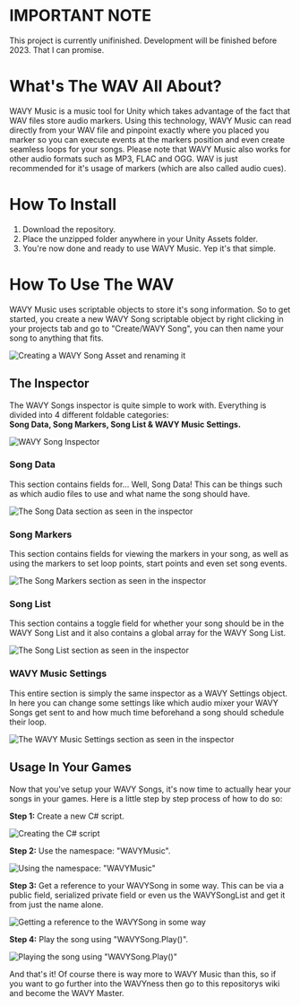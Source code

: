 # IMPORTANT NOTE
This project is currently unifinished. Development will be finished before 2023. That I can promise.

# What's The WAV All About?
WAVY Music is a music tool for Unity which takes advantage of the fact that WAV files store audio markers. Using this technology, WAVY Music can read directly from your WAV file and pinpoint exactly where you placed you marker so you can execute events at the markers position and even create seamless loops for your songs.
Please note that WAVY Music also works for other audio formats such as MP3, FLAC and OGG. WAV is just recommended for it's usage of markers (which are also called audio cues).

# How To Install
1. Download the repository.
2. Place the unzipped folder anywhere in your Unity Assets folder.
3. You're now done and ready to use WAVY Music. Yep it's that simple.

# How To Use The WAV
WAVY Music uses scriptable objects to store it's song information. So to get started, you create a new WAVY Song scriptable object by right clicking in your projects tab and go to "Create/WAVY Song", you can then name your song to anything that fits.

![Creating a WAVY Song Asset and renaming it](https://user-images.githubusercontent.com/73841786/206930664-6470aa55-1596-428e-b075-c96f6ff717aa.png)

## The Inspector
The WAVY Songs inspector is quite simple to work with. Everything is divided into 4 different foldable categories:<br>
**Song Data, Song Markers, Song List & WAVY Music Settings.**

![WAVY Song Inspector](https://user-images.githubusercontent.com/73841786/206930830-f805631d-1411-40e8-8a49-b4099f85b188.png)

### Song Data
This section contains fields for... Well, Song Data! This can be things such as which audio files to use and what name the song should have.

![The Song Data section as seen in the inspector](https://user-images.githubusercontent.com/73841786/206931223-ba1c065d-167b-4606-b091-424bfe841df5.png)

### Song Markers
This section contains fields for viewing the markers in your song, as well as using the markers to set loop points, start points and even set song events.

![The Song Markers section as seen in the inspector](https://user-images.githubusercontent.com/73841786/206931467-3090b24b-788a-4991-8665-579fca352f1c.png)

### Song List
This section contains a toggle field for whether your song should be in the WAVY Song List and it also contains a global array for the WAVY Song List.

![The Song List section as seen in the inspector](https://user-images.githubusercontent.com/73841786/206931508-592da309-e29e-4c35-90bd-31f668fd3b4d.png)

### WAVY Music Settings
This entire section is simply the same inspector as a WAVY Settings object. In here you can change some settings like which audio mixer your WAVY Songs get sent to and how much time beforehand a song should schedule their loop.

![The WAVY Music Settings section as seen in the inspector](https://user-images.githubusercontent.com/73841786/206931558-657720b7-9e0d-4b31-bdb1-24464870dbc9.png)

## Usage In Your Games
Now that you've setup your WAVY Songs, it's now time to actually hear your songs in your games. Here is a little step by step process of how to do so:

**Step 1:** Create a new C# script.

![Creating the C# script](https://user-images.githubusercontent.com/73841786/206931790-37bf5810-cbd8-4fe5-bb5e-a6bb86884888.png)

**Step 2:** Use the namespace: "WAVYMusic".

![Using the namespace: "WAVYMusic"](https://user-images.githubusercontent.com/73841786/206931902-bc52e487-22a9-4c10-8d9a-9c8978ace95d.png)

**Step 3:** Get a reference to your WAVYSong in some way. This can be via a public field, serialized private field or even us the WAVYSongList and get it from just the name alone.

![Getting a reference to the WAVYSong in some way](https://user-images.githubusercontent.com/73841786/206932080-d99dab70-beba-4b27-b37c-98f3ca099b96.png)

**Step 4:** Play the song using "WAVYSong.Play()".

![Playing the song using "WAVYSong.Play()"](https://user-images.githubusercontent.com/73841786/206932150-bd3da858-fee9-4f1f-beae-954e9ff7c71c.png)

And that's it! Of course there is way more to WAVY Music than this, so if you want to go further into the WAVYness then go to this repositorys wiki and become the WAVY Master.
